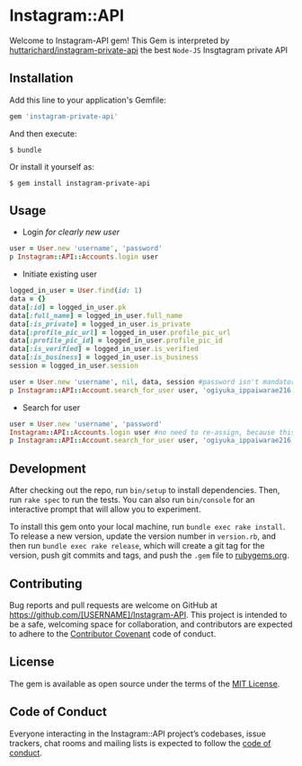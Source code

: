 # Instagram::API

Welcome to Instagram-API gem! This Gem is interpreted by [huttarichard/instagram-private-api](https://github.com/huttarichard/instagram-private-api) the best `Node-JS` Insgtagram private API
## Installation

Add this line to your application's Gemfile:

```ruby
gem 'instagram-private-api'
```

And then execute:

    $ bundle

Or install it yourself as:

    $ gem install instagram-private-api

## Usage
 - Login _for clearly new user_
 ```ruby
 user = User.new 'username', 'password'
 p Instagram::API::Accounts.login user
 ```
 
 - Initiate existing user
 ```ruby
 logged_in_user = User.find(id: 1)
 data = {}
 data[:id] = logged_in_user.pk
 data[:full_name] = logged_in_user.full_name
 data[:is_private] = logged_in_user.is_private
 data[:profile_pic_url] = logged_in_user.profile_pic_url
 data[:profile_pic_id] = logged_in_user.profile_pic_id
 data[:is_verified] = logged_in_user.is_verified
 data[:is_business] = logged_in_user.is_business
 session = logged_in_user.session
 
 user = User.new 'username', nil, data, session #password isn't mandatory, already have session
 p Instagram::API::Account.search_for_user user, 'ogiyuka_ippaiwarae216' #then you can use it for any purpose
 ```
 
 - Search for user
 ```ruby
 user = User.new 'username', 'password'
 Instagram::API::Accounts.login user #no need to re-assign, because this method update it for you
 p Instagram::API::Account.search_for_user user, 'ogiyuka_ippaiwarae216'
 ```
## Development

After checking out the repo, run `bin/setup` to install dependencies. Then, run `rake spec` to run the tests. You can also run `bin/console` for an interactive prompt that will allow you to experiment.

To install this gem onto your local machine, run `bundle exec rake install`. To release a new version, update the version number in `version.rb`, and then run `bundle exec rake release`, which will create a git tag for the version, push git commits and tags, and push the `.gem` file to [rubygems.org](https://rubygems.org).

## Contributing

Bug reports and pull requests are welcome on GitHub at https://github.com/[USERNAME]/Instagram-API. This project is intended to be a safe, welcoming space for collaboration, and contributors are expected to adhere to the [Contributor Covenant](http://contributor-covenant.org) code of conduct.

## License

The gem is available as open source under the terms of the [MIT License](https://opensource.org/licenses/MIT).

## Code of Conduct

Everyone interacting in the Instagram::API project’s codebases, issue trackers, chat rooms and mailing lists is expected to follow the [code of conduct](https://github.com/[USERNAME]/Instagram-API/blob/master/CODE_OF_CONDUCT.md).
